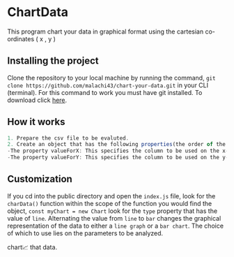 # ChartData

This program chart your data in graphical format using the cartesian co-ordinates ( x , y )


## Installing the project
Clone the repository to your local machine by running the command, `git clone https://github.com/malachi43/chart-your-data.git` in your CLI (terminal). For this command to work you must have git installed. To download click [here](https://git-scm.com/downloads).

## How it works
```js
1. Prepare the csv file to be evaluted.
2. Create an object that has the following properties(the order of the object properties matter):
-The property valueForX: This specifies the column to be used on the x-axis.
-The property valueForY: This specifies the column to be used on the y-axis.
```

## Customization

If you cd into the public directory and open the `index.js` file, look for the `charData()` function within the scope of the function you would find the object, `const myChart = new Chart` look for the `type` property that has the value of `line`. Alternating the value from `line` to `bar` changes the graphical representation of the data to either a `line graph` or a `bar chart`. The choice of which to use lies on the parameters to be analyzed.

chart📈 that data.
